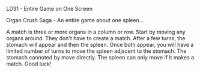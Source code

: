 
LD31 - Entire Game on One Screen


Organ Crush Saga - An entire game about one spleen...


A match is three or more organs in a column or row.
Start by moving any organs around. They don't have to create a match.
After a few turns, the stomach will appear and then the spleen.
Once both appear, you will have a limited number of turns to move the spleen adjacent to the stomach.
The stomach cannoted by move directly.
The spleen can only move if it makes a match.
Good luck!



